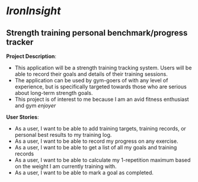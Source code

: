 # *IronInsight*

## Strength training personal benchmark/progress tracker

**Project Description**:
- This application will be a strength training tracking system. 
Users will be able to record their goals and details of their training sessions.
- The application can be used by gym-goers of with any level of experience, but is specifically 
targeted towards those who are serious about long-term strength goals.
- This project is of interest to me because I am an avid fitness enthusiast and gym *enjoyer*
 
**User Stories**:
- As a user, I want to be able to add training targets, training records, or personal best results to my training log.
- As a user, I want to be able to record my progress on any exercise.
- As a user, I want to be able to get a list of all my goals and training records
- As a user, I want to be able to calculate my 1-repetition maximum based on the weight I am currently training with.
- As a user, I want to be able to mark a goal as completed.
